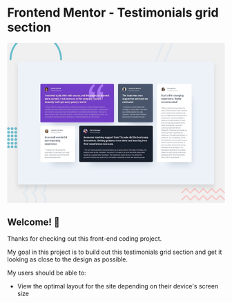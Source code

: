 # Frontend Mentor - Testimonials grid section

![Design preview for the Testimonials grid section coding challenge](./design/desktop-preview.jpg)

## Welcome! 👋

Thanks for checking out this front-end coding project.

My goal in this project is to build out this testimonials grid section and get it looking as close to the design as possible.

My users should be able to:

- View the optimal layout for the site depending on their device's screen size
